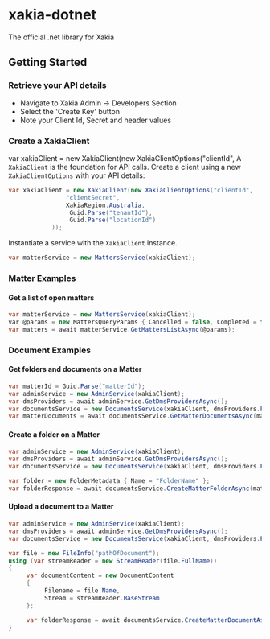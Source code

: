 # xakia-dotnet
The official .net library for Xakia

## Getting Started

### Retrieve your API details
- Navigate to Xakia Admin -> Developers Section
- Select the 'Create Key' button
- Note your Client Id, Secret and header values


### Create a XakiaClient

var xakiaClient = new XakiaClient(new XakiaClientOptions("clientId",
A `XakiaClient` is the foundation for API calls. Create a client using a new `XakiaClientOptions` with your API details:

```csharp
var xakiaClient = new XakiaClient(new XakiaClientOptions("clientId",
                "clientSecret",
                XakiaRegion.Australia,
                 Guid.Parse("tenantId"),
                 Guid.Parse("locationId")
            ));

```
Instantiate a service with the `XakiaClient` instance.

```csharp
var matterService = new MattersService(xakiaClient);
```

### Matter Examples

#### Get a list of open matters
```csharp
var matterService = new MattersService(xakiaClient);
var @params = new MattersQueryParams { Cancelled = false, Completed = false };
var matters = await matterService.GetMattersListAsync(@params);
```

### Document Examples
#### Get folders and documents on a Matter
```csharp
var matterId = Guid.Parse("matterId");
var adminService = new AdminService(xakiaClient);
var dmsProviders = await adminService.GetDmsProvidersAsync();
var documentsService = new DocumentsService(xakiaClient, dmsProviders.First().DmsProviderId);
var matterDocuments = await documentsService.GetMatterDocumentsAsync(matterId);
```

#### Create a folder on a Matter
```csharp
var adminService = new AdminService(xakiaClient);
var dmsProviders = await adminService.GetDmsProvidersAsync();
var documentsService = new DocumentsService(xakiaClient, dmsProviders.First().DmsProviderId);

var folder = new FolderMetadata { Name = "FolderName" };
var folderResponse = await documentsService.CreateMatterFolderAsync(matterId, folder);
```

#### Upload a document to a Matter
```csharp
var adminService = new AdminService(xakiaClient);
var dmsProviders = await adminService.GetDmsProvidersAsync();
var documentsService = new DocumentsService(xakiaClient, dmsProviders.First().DmsProviderId);

var file = new FileInfo("pathOfDocument");
using (var streamReader = new StreamReader(file.FullName))
{
     var documentContent = new DocumentContent
     {
          Filename = file.Name,
          Stream = streamReader.BaseStream
     };

     var folderResponse = await documentsService.CreateMatterDocumentAsync(matterId, documentContent);
}
```